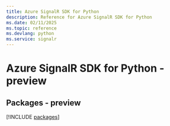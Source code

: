 ```yaml
---
title: Azure SignalR SDK for Python
description: Reference for Azure SignalR SDK for Python
ms.date: 02/11/2025
ms.topic: reference
ms.devlang: python
ms.service: signalr
---
```

# Azure SignalR SDK for Python - preview
## Packages - preview
[!INCLUDE [packages](signalr-index.md)]